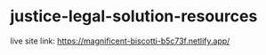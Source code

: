 # justice-legal-solution-resources
live site link:  https://magnificent-biscotti-b5c73f.netlify.app/
